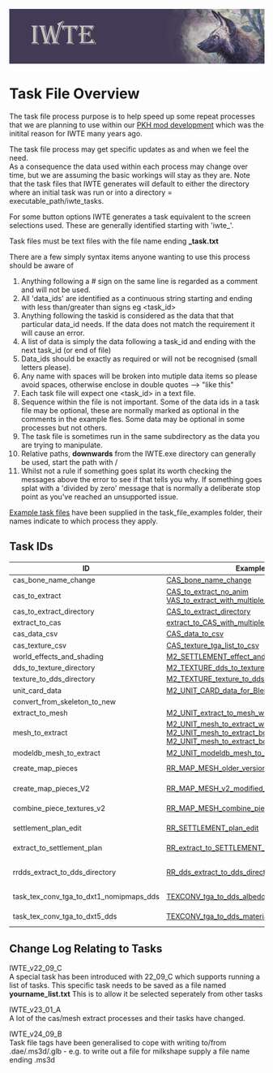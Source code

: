 ![IWTE banner](../IWTEgithub_images/IWTEbanner.jpg)
# Task File Overview
The task file process purpose is to help speed up some repeat processes that we are planning to use within our [PKH mod development](https://discord.gg/wCktBnYnSM) which was the initital reason for IWTE many years ago.
 
The task file process may get specific updates as and when we feel the need.\
As a consequence the data used within each process may change over time, but we are assuming the basic workings will stay as they are.
Note that the task files that IWTE generates will default to either the directory where an initial task was run or into a directory = executable_path/iwte_tasks.

For some button options IWTE generates a task equivalent to the screen selections used. These are generally identified starting with 'iwte_'. 

Task files must be text files with the file name ending **_task.txt**

There are a few simply syntax items anyone wanting to use this process should be aware of
1. Anything following a # sign on the same line is regarded as a comment and will not be used.
2. All 'data_ids' are identified as a continuous string starting and ending with less than/greater than signs eg <task_id>
3. Anything following the taskid is considered as the data that that particular data_id needs. If the data does not match the requirement it will cause an error.
4. A list of data is simply the data following a task_id and ending with the next task_id (or end of file)
5. Data_ids should be exactly as required or will not be recognised (small letters please).
6. Any name with spaces will be broken into mutiple data items so please avoid spaces, otherwise enclose in double quotes -->  "like this"
7. Each task file will expect one <task_id> in a text file.
8. Sequence within the file is not important. Some of the data ids in a task file may be optional, these are normally marked as optional in the comments in the example fles. Some data may be optional in some processes but not others.
9. The task file is sometimes run in the same subdirectory as the data you are trying to manipulate.
10. Relative paths, **downwards** from the IWTE.exe directory can generally be used, start the path with /
11. Whilst not a rule if something goes splat its worth checking the messages above the error to see if that tells you why.  If something goes splat with a 'divided by zero' message that is normally a deliberate stop point as you've reached an unsupported issue.

[Example task files](../task_file_examples) have been supplied in the task_file_examples folder, their names indicate to which process they apply.

## Task IDs
| ID | Example task/s | Documentation (inc button options) | Notes |
| ----|----|----|----|
| cas_bone_name_change | [CAS_bone_name_change](../task_file_examples/CAS_bone_name_change_task.txt) |
| cas_to_extract | [CAS_to_extract_no_anim](../task_file_examples/CAS_cas_to_extract_no_anim_task.txt)<br>[VAS_to_extract_with_multiple_anims](../task_file_examples/CAS_cas_to_extract_with_multiple_anims_task.txt) | [strat_models.md](../documentation/strat_models.md)
| cas_to_extract_directory | [CAS_to_extract_directory](../task_file_examples/CAS_cas_to_extract_directory_task.txt)
| extract_to_cas | [extract_to_CAS_with_multiple_anims](../task_file_examples/CAS_extract_to_CAS_with_multiple_anims_task.txt)
| cas_data_csv | [CAS_data_to_csv](../task_file_examples/CAS_data_to_csv_task.txt)
| cas_texture_csv | [CAS_texture_tga_list_to_csv](../task_file_examples/CAS_texture_tga_list_to_csv_task.txt)
| world_effects_and_shading | [M2_SETTLEMENT_effect_and_shading](../task_file_examples/M2_SETTLEMENT_world_effect_and_shading_task.txt) | | M2 only |
| dds_to_texture_directory | [M2_TEXTURE_dds_to_texture_directory](../task_file_examples/M2_TEXTURE_dds_to_texture_directory_task.txt) | [M2 Texture Conversion Options](Image_Editing_and_Conversion.md#m2-texture-conversion-options) | M2 only |
| texture_to_dds_directory | [M2_TEXTURE_texture_to_dds_directory](../task_file_examples/M2_TEXTURE_texture_to_dds_directory_task.txt) | [M2 Texture Conversion Options](Image_Editing_and_Conversion.md#m2-texture-conversion-options) | M2 only |
| unit_card_data | [M2_UNIT_CARD_data_for_Blender_addon](../task_file_examples/M2_UNIT_CARD_data_for_Feral_Blender_addon_task.txt) | | M2 only |
| convert_from_skeleton_to_new |
| extract_to_mesh | [M2_UNIT_extract_to_mesh_with_WEAPON_SHIELD_anims](../task_file_examples/M2_UNIT_extract_to_mesh_body_WEAPON_SHIELD_anims_task.txt) | | M2 only |
| mesh_to_extract | [M2_UNIT_mesh_to_extract_with_anims_list](../task_file_examples/M2_UNIT_mesh_to_extract_with_anims_list_task.txt)<br> [M2_UNIT_mesh_to_extract_body_and_WEAPON_anims](../task_file_examples/M2_UNIT_mesh_to_extract_body_and_WEAPON_anims_task.txt)<br>[M2_UNIT_mesh_to_extract_body_WEAPON_and_MOUNT](../task_file_examples/M2_UNIT_mesh_to_extract_body_WEAPON_and_MOUNT_task.txt)  | | M2 only |
| modeldb_mesh_to_extract | [M2_UNIT_modeldb_mesh_to_extract](../task_file_examples/M2_UNIT_modeldb_mesh_to_extract_task.txt) | | M2 only |
| create_map_pieces | [RR_MAP_MESH_older_version](../task_file_examples/RR_MAP_MESH_older_version_task.txt) | | RR only (map) |
| create_map_pieces_V2 | [RR_MAP_MESH_v2_modified_textures](../task_file_examples/RR_MAP_MESH_v2_modified_textures_task.txt) | | RR only (map) |
| combine_piece_textures_v2 | [RR_MAP_MESH_combine_piece_textures](../task_file_examples/RR_MAP_MESH_combine_piece_textures_task.txt) | | RR only (map) |
| settlement_plan_edit  | [RR_SETTLEMENT_plan_edit](../task_file_examples/RR_SETTLEMENT_plan_edit_task.txt) | [battlemap_settlements_RR_and_RTW.md](../documentation/battlemap_settlements_RR_and_RTW.md)| RR (/RTW\*) |
| extract_to_settlement_plan | [RR_extract_to_SETTLEMENT_plan](../task_file_examples/RR_extract_to_SETTLEMENT_plan.txt) | | RR (/RTW\*)
| rrdds_extract_to_dds_directory | [RR_dds_extract_to_dds_directory](../task_file_examples/RR_dds_extract_to_dds_directory_task.txt) | [RR dds LZ4 Compression Conversion Options](Image_Editing_and_Conversion.md#rr-dds-lz4-compression-conversion-options) | RR only (Lz4 dds) |
| task_tex_conv_tga_to_dxt1_nomipmaps_dds | [TEXCONV_tga_to_dds_albedos](../task_file_examples/TEXCONV_tga_to_dds_albedos_task.txt) | | launches TexConv |
| task_tex_conv_tga_to_dxt5_dds | [TEXCONV_tga_to_dds_materials](../task_file_examples/TEXCONV_tga_to_dds_materials_task.txt) | |  launches TexConv |

## Change Log Relating to Tasks
IWTE_v22_09_C\
A special task has been introduced with 22_09_C which supports running a list of tasks.
This specific task needs to be saved as a file named **yourname_list.txt** 
This is to allow it be selected seperately from other tasks

IWTE_v23_01_A\
A lot of the cas/mesh extract processes and their tasks have changed. 

IWTE_v24_09_B\
Task file tags have been generalised to cope with writing to/from .dae/.ms3d/.glb - e.g. to write out a file for milkshape supply a file name ending .ms3d
